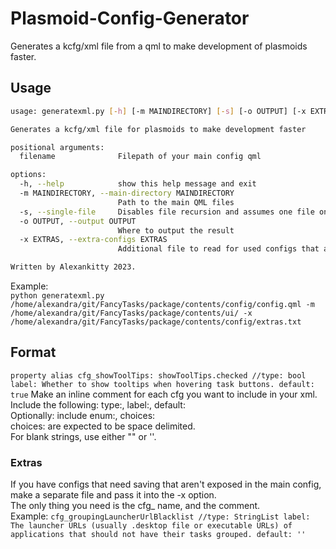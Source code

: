 # Plasmoid-Config-Generator
Generates a kcfg/xml file from a qml to make development of plasmoids faster.

## Usage
```sh
usage: generatexml.py [-h] [-m MAINDIRECTORY] [-s] [-o OUTPUT] [-x EXTRAS] filename

Generates a kcfg/xml file for plasmoids to make development faster

positional arguments:
  filename              Filepath of your main config qml

options:
  -h, --help            show this help message and exit
  -m MAINDIRECTORY, --main-directory MAINDIRECTORY
                        Path to the main QML files
  -s, --single-file     Disables file recursion and assumes one file only
  -o OUTPUT, --output OUTPUT
                        Where to output the result
  -x EXTRAS, --extra-configs EXTRAS
                        Additional file to read for used configs that are not in the config interface

Written by Alexankitty 2023.
```
Example:  
`python generatexml.py /home/alexandra/git/FancyTasks/package/contents/config/config.qml -m /home/alexandra/git/FancyTasks/package/contents/ui/ -x /home/alexandra/git/FancyTasks/package/contents/config/extras.txt`

## Format
`property alias cfg_showToolTips: showToolTips.checked //type: bool label: Whether to show tooltips when hovering task buttons. default: true`
Make an inline comment for each cfg you want to include in your xml. Include the following: type:, label:, default:  
Optionally: include enum:, choices:  
choices: are expected to be space delimited.  
For blank strings, use either "" or ''.

### Extras
If you have configs that need saving that aren't exposed in the main config, make a separate file and pass it into the -x option.  
The only thing you need is the cfg_ name, and the comment.  
Example: `cfg_groupingLauncherUrlBlacklist //type: StringList label: The launcher URLs (usually .desktop file or executable URLs) of applications that should not have their tasks grouped. default: ''`
